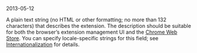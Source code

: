 2013-05-12

A plain text string (no HTML or other formatting; no more than 132 characters) that describes the extension. The description should be suitable for both the browser’s extension management UI and the [Chrome Web Store](https://chrome.google.com/webstore). You can specify locale-specific strings for this field; see [Internationalization](/docs/extensions/i18n) for details.
